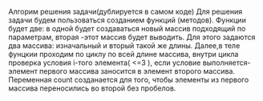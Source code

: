 Алгорим решения задачи(дублируется в самом коде)
Для решения задачи будем пользоваться созданием функций (методов). Функции будет две: в одной будет создаваться 
новый массив подходящий по параметрам, вторая -этот массив будет выводить.
Для этого задаются два массива: изначальный и вторый такой же длины.
Далее,в теле фунцкии проходим по циклу по всей длине массива, внутри цикла проверка условия i-того элемента( <=3 ), 
если условие выполняется- элемент первого массива заносится в элемент второго массива. Переменная count созданается для того, чтобы элементы из первого массива  переносились во второй без пробелов.
